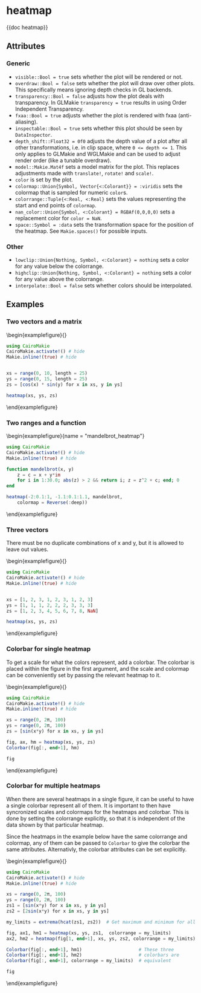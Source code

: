 # heatmap

{{doc heatmap}}

## Attributes

### Generic

- `visible::Bool = true` sets whether the plot will be rendered or not.
- `overdraw::Bool = false` sets whether the plot will draw over other plots. This specifically means ignoring depth checks in GL backends.
- `transparency::Bool = false` adjusts how the plot deals with transparency. In GLMakie `transparency = true` results in using Order Independent Transparency.
- `fxaa::Bool = true` adjusts whether the plot is rendered with fxaa (anti-aliasing).
- `inspectable::Bool = true` sets whether this plot should be seen by `DataInspector`.
- `depth_shift::Float32 = 0f0` adjusts the depth value of a plot after all other transformations, i.e. in clip space, where `0 <= depth <= 1`. This only applies to GLMakie and WGLMakie and can be used to adjust render order (like a tunable overdraw).
- `model::Makie.Mat4f` sets a model matrix for the plot. This replaces adjustments made with `translate!`, `rotate!` and `scale!`.
- `color` is set by the plot.
- `colormap::Union{Symbol, Vector{<:Colorant}} = :viridis` sets the colormap that is sampled for numeric `color`s.
- `colorrange::Tuple{<:Real, <:Real}` sets the values representing the start and end points of `colormap`.
- `nan_color::Union{Symbol, <:Colorant} = RGBAf(0,0,0,0)` sets a replacement color for `color = NaN`.
- `space::Symbol = :data` sets the transformation space for the position of the heatmap. See `Makie.spaces()` for possible inputs.

### Other

- `lowclip::Union{Nothing, Symbol, <:Colorant} = nothing` sets a color for any value below the colorrange.
- `highclip::Union{Nothing, Symbol, <:Colorant} = nothing` sets a color for any value above the colorrange.
- `interpolate::Bool = false` sets whether colors should be interpolated.


## Examples

### Two vectors and a matrix

\begin{examplefigure}{}
```julia
using CairoMakie
CairoMakie.activate!() # hide
Makie.inline!(true) # hide


xs = range(0, 10, length = 25)
ys = range(0, 15, length = 25)
zs = [cos(x) * sin(y) for x in xs, y in ys]

heatmap(xs, ys, zs)
```
\end{examplefigure}

### Two ranges and a function

\begin{examplefigure}{name = "mandelbrot_heatmap"}
```julia
using CairoMakie
CairoMakie.activate!() # hide
Makie.inline!(true) # hide

function mandelbrot(x, y)
    z = c = x + y*im
    for i in 1:30.0; abs(z) > 2 && return i; z = z^2 + c; end; 0
end

heatmap(-2:0.1:1, -1.1:0.1:1.1, mandelbrot,
    colormap = Reverse(:deep))
```
\end{examplefigure}

### Three vectors

There must be no duplicate combinations of x and y, but it is allowed to leave out values.

\begin{examplefigure}{}
```julia
using CairoMakie
CairoMakie.activate!() # hide
Makie.inline!(true) # hide


xs = [1, 2, 3, 1, 2, 3, 1, 2, 3]
ys = [1, 1, 1, 2, 2, 2, 3, 3, 3]
zs = [1, 2, 3, 4, 5, 6, 7, 8, NaN]

heatmap(xs, ys, zs)
```
\end{examplefigure}

### Colorbar for single heatmap

To get a scale for what the colors represent, add a colorbar. The colorbar is 
placed within the figure in the first argument, and the scale and colormap can be 
conveniently set by passing the relevant heatmap to it.

\begin{examplefigure}{}
```julia
using CairoMakie
CairoMakie.activate!() # hide
Makie.inline!(true) # hide

xs = range(0, 2π, 100)
ys = range(0, 2π, 100)
zs = [sin(x*y) for x in xs, y in ys]

fig, ax, hm = heatmap(xs, ys, zs)
Colorbar(fig[:, end+1], hm)

fig
```
\end{examplefigure}

### Colorbar for multiple heatmaps

When there are several heatmaps in a single figure, it can be useful
to have a single colorbar represent all of them. It is important to then 
have syncronized scales and colormaps for the heatmaps and colorbar. This is done by
setting the colorrange explicitly, so that it is independent of the data shown by 
that particular heatmap.

Since the heatmaps in the example below have the same colorrange and colormap, any of them 
can be passed to `Colorbar` to give the colorbar the same attributes. Alternativly, 
the colorbar attributes can be set explicitly.

\begin{examplefigure}{}
```julia
using CairoMakie
CairoMakie.activate!() # hide
Makie.inline!(true) # hide

xs = range(0, 2π, 100)
ys = range(0, 2π, 100)
zs1 = [sin(x*y) for x in xs, y in ys]
zs2 = [2sin(x*y) for x in xs, y in ys]

my_limits = extrema(hcat(zs1, zs2))  # Get maximum and minimum for all z-values

fig, ax1, hm1 = heatmap(xs, ys, zs1,  colorrange = my_limits)
ax2, hm2 = heatmap(fig[1, end+1], xs, ys, zs2, colorrange = my_limits)

Colorbar(fig[:, end+1], hm1)                     # These three
Colorbar(fig[:, end+1], hm2)                     # colorbars are
Colorbar(fig[:, end+1], colorrange = my_limits)  # equivalent

fig
```
\end{examplefigure}
